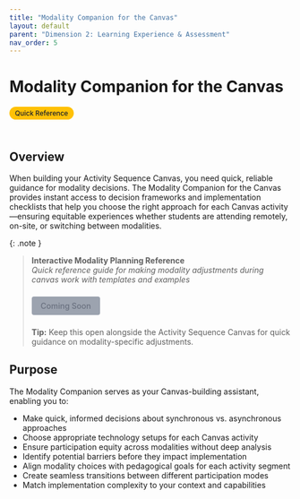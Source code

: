 ```yaml
---
title: "Modality Companion for the Canvas"
layout: default
parent: "Dimension 2: Learning Experience & Assessment"
nav_order: 5
---
```


# Modality Companion for the Canvas

<span style="background: #ffc107; color: #1a202c; padding: 4px 10px; border-radius: 16px; font-size: 12px; font-weight: 500; white-space: nowrap; display: inline-block; margin-bottom: 24px;">Quick Reference</span>

## Overview
When building your Activity Sequence Canvas, you need quick, reliable guidance for modality decisions. The Modality Companion for the Canvas provides instant access to decision frameworks and implementation checklists that help you choose the right approach for each Canvas activity—ensuring equitable experiences whether students are attending remotely, on-site, or switching between modalities.

{: .note }
> **Interactive Modality Planning Reference**  
> *Quick reference guide for making modality adjustments during canvas work with templates and examples*
>
> <span style="display: inline-block; background: #9ca3af; color: #6b7280; padding: 8px 16px; text-decoration: none; border-radius: 4px; font-weight: 500; margin: 8px 0; font-size: 14px; cursor: not-allowed;">
> Coming Soon
> </span>
>
> **Tip:** Keep this open alongside the Activity Sequence Canvas for quick guidance on modality-specific adjustments.

## Purpose
The Modality Companion serves as your Canvas-building assistant, enabling you to:

- Make quick, informed decisions about synchronous vs. asynchronous approaches
- Choose appropriate technology setups for each Canvas activity
- Ensure participation equity across modalities without deep analysis
- Identify potential barriers before they impact implementation  
- Align modality choices with pedagogical goals for each activity segment
- Create seamless transitions between different participation modes
- Match implementation complexity to your context and capabilities

